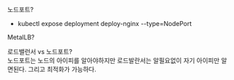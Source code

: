 노드포트?  

- kubectl expose deployment deploy-nginx --type=NodePort

MetalLB?

로드밸런서 vs 노드포트?  
노드포트는 노드의 아이피를 알아야하지만 로드발란서는 알필요없이 자기 아이피만 알면된다. 그리고 최적화가 가능하다.
